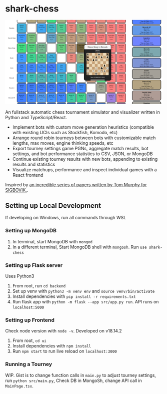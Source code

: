 # shark-chess

![Tournament Matchup Chart](assets/matchup_chart.PNG?raw=true "Title")

An fullstack automatic chess tournament simulator and visualizer written in Python and TypeScript/React.
 * Implement bots with custom move generation heuristics (compatible with existing UCIs such as Stockfish, Komodo, etc)
 * Arrange round robin tourneys between bots with customizable match lengths, max moves, engine thinking speeds, etc
 * Export tourney settings game PGNs, aggregate match results, bot settings, and bot performance statistics to CSV, JSON, or MongoDB
 * Continue existing tourney results with new bots, appending to existing results and statistics
 * Visualize matchups, performance and inspect individual games with a React frontend

 Inspired by [an incredible series of papers written by Tom Murphy for SIGBOVIK.](http://tom7.org/chess/).

## Setting up Local Development
If developing on Windows, run all commands through WSL
### Setting up MongoDB
  1. In terminal, start MongoDB with `mongod`
  2. In a different terminal, Start MongoDB shell with `mongosh`. Run `use shark-chess`

### Setting up Flask server
Uses Python3
  1. From root, run `cd backend`
  2. Set up venv with `python3 -m venv env` and `source venv/bin/activate`
  3. Install dependencies with `pip install -r requirements.txt`
  4. Run flask app with `python -m flask --app src/app.py run`. API runs on `localhost:5000`

### Setting up Frontend
Check node version with `node -v`. Developed on v18.14.2
  1. From root, `cd ui`
  2. Install dependencies with `npm install`
  3. Run `npm start` to run live reload on `localhost:3000`

### Running a Tourney
WIP. Gist is to change function calls in `main.py` to adjust tourney settings, run `python src/main.py`,
Check DB in MongoSh, change API call in `MainPage.tsx`.



